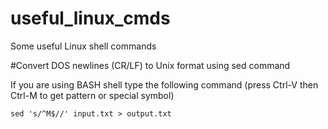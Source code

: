 # useful_linux_cmds
Some useful Linux shell commands

#Convert DOS newlines (CR/LF) to Unix format using sed command

If you are using BASH shell type the following command (press Ctrl-V then Ctrl-M to get pattern or special symbol)

`sed 's/^M$//' input.txt > output.txt`

